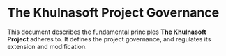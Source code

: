 # The Khulnasoft Project Governance

This document describes the fundamental principles **The Khulnasoft Project** adheres to. It defines the project governance, and regulates its extension and modification.
